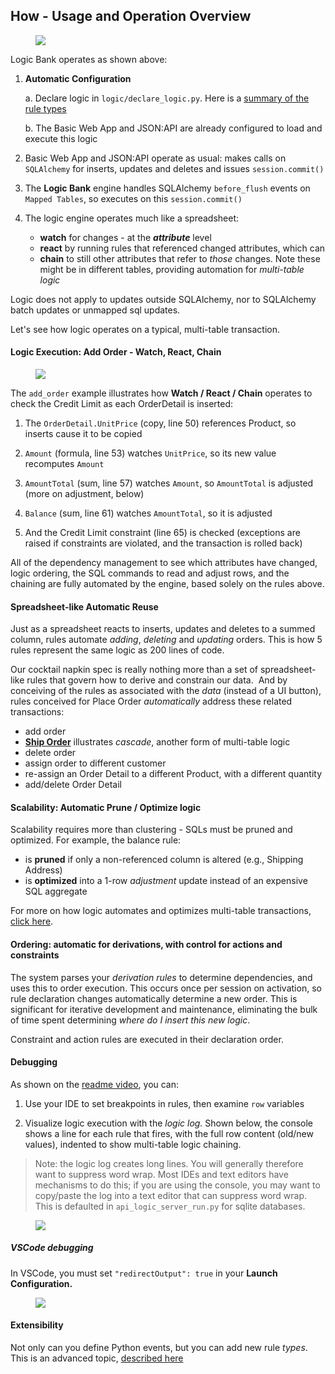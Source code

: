 
## How - Usage and Operation Overview
<figure><img src="https://github.com/valhuber/LogicBank/raw/main/images/architecture.png"></figure>
Logic Bank operates as shown above:

 1. **Automatic Configuration**

    a. Declare logic in `logic/declare_logic.py`.  Here is a [summary of the rule types](https://github.com/valhuber/LogicBank/wiki/Rule-Summary)
 
    b. The Basic Web App and JSON:API are already configured to load and execute this logic
    
    
 2. Basic Web App and JSON:API operate as usual: makes calls on `SQLAlchemy` for inserts, updates and deletes
    and issues `session.commit()`
      

 3. The **Logic Bank** engine handles SQLAlchemy `before_flush` events on
`Mapped Tables`, so executes on this ```session.commit()```
    

 4. The logic engine operates much like a spreadsheet:
    - **watch** for changes -  at the ___attribute___ level
    - **react** by running rules that referenced changed attributes, which can
    - **chain** to still other attributes that refer to
_those_ changes.  Note these might be in different tables,
providing automation for _multi-table logic_

Logic does not apply to updates outside SQLAlchemy,
nor to SQLAlchemy batch updates or unmapped sql updates.

Let's see how logic operates on a typical, multi-table transaction.

#### Logic Execution: Add Order - Watch, React, Chain

<figure><img src="https://github.com/valhuber/LogicBank/raw/main/images/check-credit.png"></figure>


The `add_order` example illustrates how
__Watch / React / Chain__ operates to
check the Credit Limit as each OrderDetail is inserted:

1.  The `OrderDetail.UnitPrice` (copy, line 50) references Product, so inserts cause it to be copied
    
2.  `Amount` (formula, line 53) watches `UnitPrice`, so its new value recomputes `Amount`
    
3.  `AmountTotal` (sum, line 57) watches `Amount`, so `AmountTotal` is adjusted (more on adjustment, below)
    
4.  `Balance` (sum, line 61) watches `AmountTotal`, so it is adjusted
    
5.  And the Credit Limit constraint (line 65) is checked (exceptions are raised if constraints are violated, and the transaction is rolled back)
    
All of the dependency management to see which attributes have changed,
logic ordering, the SQL commands to read and adjust rows, and the chaining
are fully automated by the engine, based solely on the rules above.

#### Spreadsheet-like Automatic Reuse
Just as a spreadsheet reacts
to inserts, updates and deletes to a summed column,
rules automate _adding_, _deleting_ and _updating_ orders.
This is how 5 rules represent the same logic as 200 lines of code.

Our cocktail napkin spec is really nothing more than a set of spreadsheet-like rules that govern how to derive and constrain our data.  And by conceiving of the rules as associated with the _data_ (instead of a UI button), rules conceived for Place Order _automatically_ address these related transactions:

*   add order
* [**Ship Order**](https://github.com/valhuber/LogicBank/wiki/Ship-Order) illustrates *cascade*, another form of multi-table logic
*   delete order
*   assign order to different customer
*   re-assign an Order Detail to a different Product, with a different quantity
*   add/delete Order Detail


#### Scalability: Automatic Prune / Optimize logic
Scalability requires more than clustering - SQLs must be pruned
and optimized.  For example, the balance rule:
* is **pruned** if only a non-referenced column is altered (e.g., Shipping Address)
* is **optimized** into a 1-row _adjustment_ update instead of an
expensive SQL aggregate

For more on how logic automates and optimizes multi-table transactions,
[click here](https://github.com/valhuber/LogicBank/wiki#scalability-automatic-pruning-and-optimization).

#### Ordering: automatic for derivations, with control for actions and constraints
The system parses your _derivation rules_ to determine dependencies, and uses this to order execution.  This occurs once per session on activation, so rule declaration changes automatically determine a new order.  This is significant for iterative development and maintenance, eliminating the bulk of time spent determining _where do I insert this new logic_.

Constraint and action rules are executed in their declaration order.

#### Debugging

As shown on the [readme video](https://github.com/valhuber/ApiLogicServer/blob/main/README.md), you can:

1. Use your IDE to set breakpoints in rules, then examine `row` variables

2. Visualize logic execution with the _logic log._ Shown below, the console shows a line for each rule that fires, with the full row content (old/new values), indented to show multi-table logic chaining.

> Note: the logic log creates long lines.  You will generally therefore want to suppress word wrap.  Most IDEs and text editors have mechanisms to do this; if you are using the console, you may want to copy/paste the log into a text editor that can suppress word wrap.  This is defaulted in `api_logic_server_run.py` for sqlite databases.

<figure><img src="https://github.com/valhuber/LogicBank/raw/main/images/overview/log.png"></figure>

##### VSCode debugging
In VSCode, you must set `"redirectOutput": true` in your **Launch Configuration.**

<figure><img src="https://github.com/valhuber/ApiLogicServer/wiki/images/docker/VSCode/no-line-wrap.png"></figure>

#### Extensibility

Not only can you define Python events, but you can add new rule _types_.  This is an advanced topic, [described here](https://github.com/valhuber/LogicBank/wiki/Rule-Extensibility)